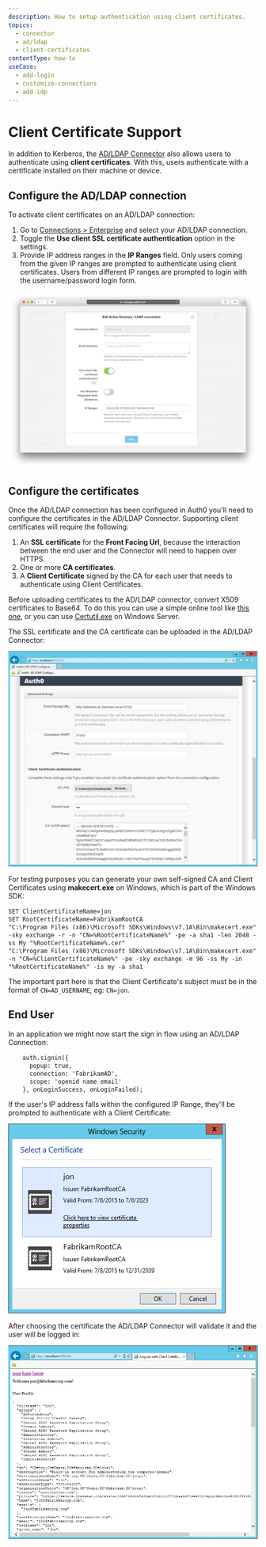 ```yaml
---
description: How to setup authentication using client certificates.
topics:
  - connector
  - ad/ldap
  - client-certificates
contentType: how-to
useCase:
  - add-login
  - customize-connections
  - add-idp
---
```


# Client Certificate Support

In addition to Kerberos, the [AD/LDAP Connector](/connector) also allows users to authenticate using **client certificates**. With this, users authenticate with a certificate installed on their machine or device.

## Configure the AD/LDAP connection

To activate client certificates on an AD/LDAP connection:

1. Go to [Connections > Enterprise](${manage_url}/#/connections/enterprise) and select your AD/LDAP connection.
2. Toggle the **Use client SSL certificate authentication** option in the settings.
3. Provide IP address ranges in the **IP Ranges** field. Only users coming from the given IP ranges are prompted to authenticate using client certificates. Users from different IP ranges are prompted to login with the username/password login form.

![](/media/articles/connector/client-certs/connector-client-cert-enable.png)

## Configure the certificates

Once the AD/LDAP connection has been configured in Auth0 you'll need to configure the certificates in the AD/LDAP Connector. Supporting client certificates will require the following:

 1. An __SSL certificate__ for the **Front Facing Url**, because the interaction between the end user and the Connector will need to happen over HTTPS.
 2. One or more __CA certificates__.
 3. A __Client Certificate__ signed by the CA for each user that needs to authenticate using Client Certificates.

Before uploading certificates to the AD/LDAP connector, convert X509 certificates to Base64. To do this you can use a simple online tool like [this one](https://www.base64decode.org/), or you can use [Certutil.exe](https://docs.microsoft.com/en-us/windows-server/administration/windows-commands/certutil#BKMK_encode) on Windows Server.

The SSL certificate and the CA certificate can be uploaded in the AD/LDAP Connector:

![](/media/articles/connector/client-certs/connector-client-cert-config.png)

For testing purposes you can generate your own self-signed CA and Client Certificates using **makecert.exe** on Windows, which is part of the Windows SDK:

```
SET ClientCertificateName=jon
SET RootCertificateName=FabrikamRootCA
"C:\Program Files (x86)\Microsoft SDKs\Windows\v7.1A\Bin\makecert.exe" -sky exchange -r -n "CN=%RootCertificateName%" -pe -a sha1 -len 2048 -ss My "%RootCertificateName%.cer"
"C:\Program Files (x86)\Microsoft SDKs\Windows\v7.1A\Bin\makecert.exe" -n "CN=%ClientCertificateName%" -pe -sky exchange -m 96 -ss My -in "%RootCertificateName%" -is my -a sha1
```

The important part here is that the Client Certificate's subject must be in the format of `CN=AD_USERNAME`, eg: `CN=jon`.

## End User

In an application we might now start the sign in flow using an AD/LDAP Connection:

```
    auth.signin({
      popup: true,
      connection: 'FabrikamAD',
      scope: 'openid name email'
    }, onLoginSuccess, onLoginFailed);
```

If the user's IP address falls within the configured IP Range, they'll be prompted to authenticate with a Client Certificate:

![Choose Client Certificate](/media/articles/connector/client-certs/connector-client-cert-choose.png)

After choosing the certificate the AD/LDAP Connector will validate it and the user will be logged in:

![Signed In using Client Certificates](/media/articles/connector/client-certs/connector-client-cert-loggedin.png)

